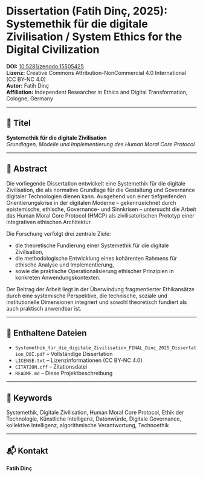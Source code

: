 # Dissertation (Fatih Dinç, 2025): Systemethik für die digitale Zivilisation / System Ethics for the Digital Civilization

**DOI:** [10.5281/zenodo.15505425](https://doi.org/10.5281/zenodo.15505425)  
**Lizenz:** Creative Commons Attribution-NonCommercial 4.0 International (CC BY-NC 4.0)  
**Autor:** Fatih Dinç  
**Affiliation:** Independent Researcher in Ethics and Digital Transformation, Cologne, Germany

---

## 📘 Titel
**Systemethik für die digitale Zivilisation**  
*Grundlagen, Modelle und Implementierung des Human Moral Core Protocol*

---

## 📄 Abstract

Die vorliegende Dissertation entwickelt eine Systemethik für die digitale Zivilisation, die als normative Grundlage für die Gestaltung und Governance digitaler Technologien dienen kann. Ausgehend von einer tiefgreifenden Orientierungskrise in der digitalen Moderne – gekennzeichnet durch epistemische, ethische, Governance- und Sinnkrisen – untersucht die Arbeit das Human Moral Core Protocol (HMCP) als zivilisatorischen Prototyp einer integrativen ethischen Architektur.

Die Forschung verfolgt drei zentrale Ziele:
- die theoretische Fundierung einer Systemethik für die digitale Zivilisation,
- die methodologische Entwicklung eines kohärenten Rahmens für ethische Analyse und Implementierung,
- sowie die praktische Operationalisierung ethischer Prinzipien in konkreten Anwendungskontexten.

Der Beitrag der Arbeit liegt in der Überwindung fragmentierter Ethikansätze durch eine systemische Perspektive, die technische, soziale und institutionelle Dimensionen integriert und sowohl theoretisch fundiert als auch praktisch anwendbar ist.

---

## 📂 Enthaltene Dateien

- `Systemethik_für_die_digitale_Zivilisation_FINAL_Dinç_2025_Dissertation_DOI.pdf` – Vollständige Dissertation
- `LICENSE.txt` – Lizenzinformationen (CC BY-NC 4.0)
- `CITATION.cff` – Zitationsdatei
- `README.md` – Diese Projektbeschreibung

---

## 🔑 Keywords

Systemethik, Digitale Zivilisation, Human Moral Core Protocol, Ethik der Technologie, Künstliche Intelligenz, Datenwürde, Digitale Governance, kollektive Intelligenz, algorithmische Verantwortung, Technoethik

---

## 📬 Kontakt

**Fatih Dinç**  
